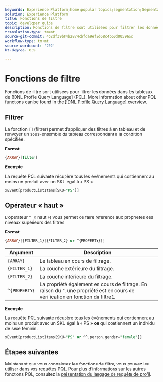 ```yaml
---
keywords: Experience Platform;home;popular topics;segmentation;Segmentation;Segmentation Service;pql;PQL;Profile Query Language;filter functions;filter;
solution: Experience Platform
title: Fonctions de filtre
topic: developer guide
description: Fonctions de filtre sont utilisées pour filtrer les données dans les tableaux dans le langage PQL (Profil Requête Language).
translation-type: tm+mt
source-git-commit: 4b2df39b84b2874cbfda9ef2d68c4b50d00596ac
workflow-type: tm+mt
source-wordcount: '202'
ht-degree: 83%

---
```



# Fonctions de filtre

Fonctions de filtre sont utilisées pour filtrer les données dans les tableaux de [!DNL Profile Query Language] (PQL). More information about other PQL functions can be found in the [[!DNL Profile Query Language] overview](./overview.md).

## Filtrer

La fonction `[]` (filtrer) permet d’appliquer des filtres à un tableau et de renvoyer un sous-ensemble du tableau correspondant à la condition spécifiée.

**Format**

```sql
{ARRAY}[filter]
```

**Exemple**

La requête PQL suivante récupère tous les événements qui contiennent au moins un produit avec un SKU égal à « PS ».

```sql
xEvent[productListItems[SKU="PS"]]
```

## Opérateur « haut »

L’opérateur `^` (« haut ») vous permet de faire référence aux propriétés des niveaux supérieurs des filtres.

**Format**

```sql
{ARRAY}[{FILTER_1}[{FILTER_2} or ^{PROPERTY}]]
```

| Argument | Description |
| -------- | ----------- |
| `{ARRAY}` | Le tableau en cours de filtrage. |
| `{FILTER_1}` | La couche extérieure du filtrage. |
| `{FILTER_2}` | La couche intérieure du filtrage. |
| `^{PROPERTY}` | La propriété également en cours de filtrage. En raison du `^`, une propriété est en cours de vérification en fonction du filtre1. |

**Exemple**

La requête PQL suivante récupère tous les événements qui contiennent au moins un produit avec un SKU égal à « PS » **ou** qui contiennent un individu de sexe féminin.

```sql
xEvent[productListItems[SKU="PS" or ^^.person.gender="female"]]
```

## Étapes suivantes

Maintenant que vous connaissez les fonctions de filtre, vous pouvez les utiliser dans vos requêtes PQL. Pour plus d’informations sur les autres fonctions PQL, consultez la [présentation du langage de requête de profil](./overview.md).
